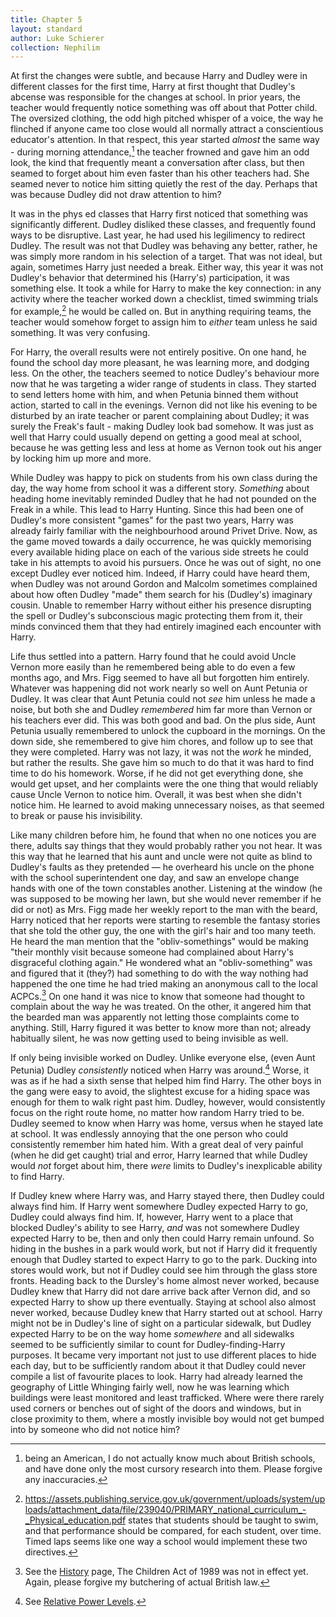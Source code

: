 ```yaml
---
title: Chapter 5
layout: standard
author: Luke Schierer
collection: Nephilim
---
```


At first the changes were subtle, and because Harry and Dudley were in
different classes for the first time, Harry at first thought that Dudley's
abcense was responsible for the changes at school. In prior years, the teacher
would frequently notice something was off about that Potter child. The
oversized clothing, the odd high pitched whisper of a voice, the way he
flinched if anyone came too close would all normally attract a conscientious
educator's attention. In that respect, this year started _almost_ the same way -
during morning attendance,[^210528-1] the teacher frowned and gave him an odd
look, the kind that frequently meant a conversation after class, but then
seamed to forget about him even faster than his other teachers had. She seamed
never to notice him sitting quietly the rest of the day. Perhaps that was
because Dudley did not draw attention to him?

It was in the phys ed classes that Harry first noticed that something was
significantly different. Dudley disliked these classes, and frequently found
ways to be disruptive. Last year, he had used his legilimency to redirect
Dudley. The result was not that Dudley was behaving any better, rather, he was
simply more random in his selection of a target. That was not ideal, but
again, sometimes Harry just needed a break. Either way, this year it was not
Dudley's behavior that determined his (Harry's) participation, it was something
else. It took a while for Harry to make the key connection: in any activity
where the teacher worked down a checklist, timed swimming trials for
example,[^210810-1] he would be called on. But in anything requiring teams,
the teacher would somehow forget to assign him to _either_ team unless he said
something. It was very confusing.

For Harry, the overall results were not entirely positive. On one hand, he
found the school day more pleasant, he was learning more, and dodging less. On
the other, the teachers seemed to notice Dudley's behaviour more now that he was
targeting a wider range of students in class. They started to send letters home
with him, and when Petunia binned them without action, started to call in the
evenings. Vernon did not like his evening to be disturbed by an irate teacher
or parent complaining about Dudley; it was surely the Freak's fault - making
Dudley look bad somehow. It was just as well that Harry could usually depend on
getting a good meal at school, because he was getting less and less at home as
Vernon took out his anger by locking him up more and more.

While Dudley was happy to pick on students from his own class during the day,
the way home from school it was a different story. _Something_ about heading
home inevitably reminded Dudley that he had not pounded on the Freak in a
while. This lead to Harry Hunting. Since this had been one of Dudley's more
consistent "games" for the past two years, Harry was already fairly familiar
with the neighbourhood around Privet Drive. Now, as the game moved towards a
daily occurrence, he was quickly memorising every available hiding place on
each of the various side streets he could take in his attempts to avoid his
pursuers. Once he was out of sight, no one except Dudley ever noticed him.
Indeed, if Harry could have heard them, when Dudley was not around Gordon and
Malcolm sometimes complained about how often Dudley "made" them search for his
(Dudley's) imaginary cousin. Unable to remember Harry without either his
presence disrupting the spell or Dudley's subconscious magic protecting them
from it, their minds convinced them that they had entirely imagined each
encounter with Harry.

Life thus settled into a pattern. Harry found that he could avoid Uncle Vernon
more easily than he remembered being able to do even a few months ago, and Mrs.
Figg seemed to have all but forgotten him entirely. Whatever was happening did
not work nearly so well on Aunt Petunia or Dudley. It was clear that Aunt
Petunia could not _see_ him unless he made a noise, but both she and Dudley
_remembered_ him far more than Vernon or his teachers ever did. This was both
good and bad. On the plus side, Aunt Petunia usually remembered to unlock the
cupboard in the mornings. On the down side, she remembered to give him chores,
and follow up to see that they were completed. Harry was not lazy, it was not
the _work_ he minded, but rather the results. She gave him so much to do that
it was hard to find time to do his homework. Worse, if he did not get
everything done, she would get upset, and her complaints were the one thing
that would reliably cause Uncle Vernon to notice him. Overall, it was best
when she didn't notice him. He learned to avoid making unnecessary noises, as
that seemed to break or pause his invisibility.

Like many children before him, he found that when no one notices you are there,
adults say things that they would probably rather you not hear. It was this way
that he learned that his aunt and uncle were not quite as blind to Dudley's
faults as they pretended — he overheard his uncle on the phone with the school
superintendent one day, and saw an envelope change hands with one of the town
constables another. Listening at the window (he was supposed to be mowing her
lawn, but she would never remember if he did or not) as Mrs. Figg made her
weekly report to the man with the beard, Harry noticed that her reports were
starting to resemble the fantasy stories that she told the other guy, the one
with the girl's hair and too many teeth. He heard the man mention that the
"obliv-somethings" would be making "their monthly visit because someone had
complained about Harry's disgraceful clothing again." He wondered what an
"obliv-something" was and figured that it (they?) had something to do with the
way nothing had happened the one time he had tried making an anonymous call to
the local ACPCs.[^210902-9] On one hand it was nice to know that someone had
thought to complain about the way he was treated. On the other, it angered him
that the bearded man was apparently not letting those complaints come to
anything. Still, Harry figured it was better to know more than not; already
habitually silent, he was now getting used to being invisible as well.

If only being invisible worked on Dudley. Unlike everyone else, (even Aunt
Petunia) Dudley _consistently_ noticed when Harry was around.[^211219-3]
Worse, it was as if he had a sixth sense that helped him find Harry. The other
boys in the gang were easy to avoid, the slightest excuse for a hiding space
was enough for them to walk right past him. Dudley, however, would
consistently focus on the right route home, no matter how random Harry tried to
be. Dudley seemed to know when Harry was home, versus when he stayed late at
school. It was endlessly annoying that the one person who could consistently
remember him hated him. With a great deal of very painful (when he did get
caught) trial and error, Harry learned that while Dudley would _not_ forget
about him, there _were_ limits to Dudley's inexplicable ability to find Harry.

If Dudley knew where Harry was, and Harry stayed there, then Dudley could always
find him. If Harry went somewhere Dudley expected Harry to go, Dudley could
always find him. If, however, Harry went to a place that blocked Dudley's
ability to see Harry, _and_ was not somewhere Dudley expected Harry to be, then
and only then could Harry remain unfound. So hiding in the bushes in a park
would work, but not if Harry did it frequently enough that Dudley started to
expect Harry to go to the park. Ducking into stores would work, but not if
Dudley could see him through the glass store fronts. Heading back to the
Dursley's home almost never worked, because Dudley knew that Harry did not dare
arrive back after Vernon did, and so expected Harry to show up there eventually.
Staying at school also almost never worked, because Dudley knew that Harry
started out at school. Harry might not be in Dudley's line of sight on a
particular sidewalk, but Dudley expected Harry to be on the way home _somewhere_
and all sidewalks seemed to be sufficiently similar to count for
Dudley-finding-Harry purposes. It became very important not just to use
different places to hide each day, but to be sufficiently random about it that
Dudley could never compile a list of favourite places to look. Harry had
already learned the geography of Little Whinging fairly well, now he was
learning which buildings were least monitored and least trafficked. Where were
there rarely used corners or benches out of sight of the doors and windows, but
in close proximity to them, where a mostly invisible boy would not get bumped
into by someone who did not notice him?

[^211219-3]: See [Relative Power Levels].

[Relative Power Levels]: <../../Appendices/relative-power-levels/>

[^210528-1]:
    being an American, I do not actually know much about British
    schools, and have done only the most cursory research into them. Please
    forgive any inaccuracies.

[^210810-1]: <https://assets.publishing.service.gov.uk/government/uploads/system/uploads/attachment_data/file/239040/PRIMARY_national_curriculum_-_Physical_education.pdf> states that students should be taught to swim, and that performance should be compared, for each student, over time. Timed laps seems like one way a school would implement these two directives.

[^210902-9]: See the [History] page, The Children Act of 1989 was not in effect yet. Again, please forgive my butchering of actual British law.

[History]: /Harrypedia/history/
